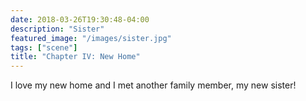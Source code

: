 ```yaml
---
date: 2018-03-26T19:30:48-04:00
description: "Sister"
featured_image: "/images/sister.jpg"
tags: ["scene"]
title: "Chapter IV: New Home"
---
```

I love my new home and I met another family member, my new sister!
